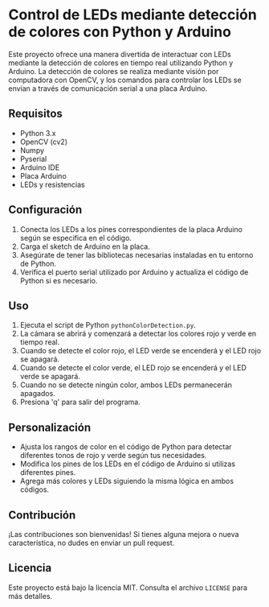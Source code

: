 # Control de LEDs mediante detección de colores con Python y Arduino

Este proyecto ofrece una manera divertida de interactuar con LEDs mediante la detección de colores en tiempo real utilizando Python y Arduino. La detección de colores se realiza mediante visión por computadora con OpenCV, y los comandos para controlar los LEDs se envían a través de comunicación serial a una placa Arduino.

## Requisitos

- Python 3.x
- OpenCV (cv2)
- Numpy
- Pyserial
- Arduino IDE
- Placa Arduino
- LEDs y resistencias

## Configuración

1. Conecta los LEDs a los pines correspondientes de la placa Arduino según se especifica en el código.
2. Carga el sketch de Arduino en la placa.
3. Asegúrate de tener las bibliotecas necesarias instaladas en tu entorno de Python.
4. Verifica el puerto serial utilizado por Arduino y actualiza el código de Python si es necesario.

## Uso

1. Ejecuta el script de Python `pythonColorDetection.py`.
2. La cámara se abrirá y comenzará a detectar los colores rojo y verde en tiempo real.
3. Cuando se detecte el color rojo, el LED verde se encenderá y el LED rojo se apagará.
4. Cuando se detecte el color verde, el LED rojo se encenderá y el LED verde se apagará.
5. Cuando no se detecte ningún color, ambos LEDs permanecerán apagados.
6. Presiona 'q' para salir del programa.

## Personalización

- Ajusta los rangos de color en el código de Python para detectar diferentes tonos de rojo y verde según tus necesidades.
- Modifica los pines de los LEDs en el código de Arduino si utilizas diferentes pines.
- Agrega más colores y LEDs siguiendo la misma lógica en ambos códigos.

## Contribución

¡Las contribuciones son bienvenidas! Si tienes alguna mejora o nueva característica, no dudes en enviar un pull request.

## Licencia

Este proyecto está bajo la licencia MIT. Consulta el archivo `LICENSE` para más detalles.
